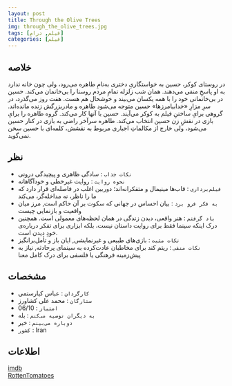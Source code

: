 ```yaml
---
layout: post
title: Through the Olive Trees
img: through_the_olive_trees.jpg
tags: [فیلم, درام]
categories: [فیلم]
---
```


## خلاصه
در روستای کوکر، حسین به خواستگاریِ دختری به‌نامِ طاهره می‌رود، ولی چون خانه ندارد به او پاسخِ منفی می‌دهند. همان شب زلزله تمامِ مردم روستا را بی‌خانمان می‌کند. حسین در بی‌خانمانی خود را با همه یکسان می‌بیند و خوشحال هم هست. هفت روز می‌گذرد، در سرِ مزارِ «خدابیامرزها» حسین متوجه می‌شود طاهره و مادربزرگش زنده مانده‌اند. گروهی برایِ ساختنِ فیلم به کوکر می‌آیند. حسین با آنها کار می‌کند. گروه طاهره را برایِ بازی در نقشِ زن حسین انتخاب می‌کند. طاهره سرآخر راضی به بازی در کنار حسین می‌شود، ولی خارج از مکالماتِ اجباری مربوط به نقشش، کلمه‌ای با حسین سخن نمی‌گوید.  

## نظر
 - `نکات جذاب` : سادگی ظاهری و پیچیدگی درونی
 - `نحوه روایت` : روایت غیرخطی و خودآگاهانه
 - `فیلم‌برداری` : قاب‌ها مینیمال و متفکرانه‌اند؛ دوربین اغلب در فاصله‌ای قرار دارد که ما را ناظر، نه مداخله‌گر، می‌کند
 - `به فکر فرو برد` : بیان احساس در جهانی که سکوت بر آن حاکم است, مرز میان واقعیت و بازنمایی چیست
 - `یاد گرفتم` : هنر واقعی، دیدن زندگی در همان لحظه‌های معمولی است. همچنین درک اینکه سینما فقط برای روایت داستان نیست، بلکه ابزاری برای تفکر درباره‌ی خودِ دیدن است.
 - `نکات مثبت` : بازی‌های طبیعی و غیرنمایشی, ایان باز و تأمل‌برانگیز
 - `نکات منفی` : ریتم کند برای مخاطبان عادت‌کرده به سینمای پرحادثه, نیاز به پیش‌زمینه فرهنگی یا فلسفی برای درک کامل معنا

## مشخصات
 - `کارگردان` : عباس کیارستمی
 - `ستارگان` : محمد علی کشاورز
 - `امتیاز` : 06/10
 - `به دیگران توصیه می‌کنم` : بله
 - `دوباره می‌بینم` : خیر
 - `کشور` : Iran

## اطلاعات
[imdb](https://www.imdb.com/title/tt0111845/reference/)  
[RottenTomatoes](https://www.rottentomatoes.com/m/through_the_olive_trees)